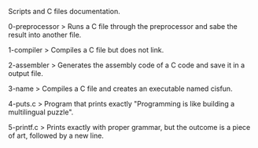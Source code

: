 Scripts and C files documentation.

0-preprocessor > Runs a C file through the preprocessor and sabe the result into another file.

1-compiler > Compiles a C file but does not link.

2-assembler > Generates the assembly code of a C code and save it in a output file.

3-name > Compiles a C file and creates an executable named cisfun.

4-puts.c > Program that prints exactly "Programming is like building a multilingual puzzle".

5-printf.c > Prints exactly with proper grammar, but the outcome is a piece of art, followed by a new line.
